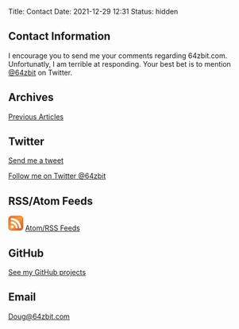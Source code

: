 Title: Contact
Date: 2021-12-29 12:31
Status: hidden



## Contact Information

I encourage you to send me your comments regarding 64zbit.com. Unfortunatly, I am terrible at responding. Your best bet is to mention [@64zbit](https://twitter.com/intent/tweet?text=@64zbit) on Twitter. 

## Archives
[Previous Articles](https://64zbit.com/archives.html)

## Twitter
[Send me a tweet](https://twitter.com/intent/tweet?text=@64zbit)

[Follow me on Twitter @64zbit](https://twitter.com/64zbit)


## RSS/Atom Feeds

 <img src="../images/256px-Feed-icon.svg.png" alt="atom logo" title="atom logo" width="30"/>  [Atom/RSS Feeds](../pages/feeds.html)

## GitHub
[See my GitHub projects](https://github.com/dougpark)


## Email
[Doug@64zbit.com](mailto:doug@64zbit.com)